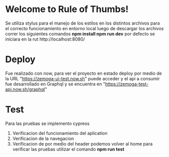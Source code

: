 # Welcome to Rule of Thumbs!
Se utiliza stylus para el manejo de los estilos en los distintos archivos para el correcto funcionamiento en entorno local luego de descargar los archivos correr los siguientes comandos **npm install npm run dev** por defecto se iniciara en la rut http://localhost:8080/
# Deploy
Fue realizado con now, para ver el proyecto en estado deploy por medio de la URL "https://zemoga-ui-test.now.sh" puede acceder
y el api a consumir fue desarrollado en Graphql y se encuentra en "https://zemoga-test-api.now.sh/graphql"
# Test
Para las pruebas se implemento cypress 
1. Verificacion del funcionamiento del aplication
2. Verificacion de la navegacion
3. Verificacion de por medio del header podemos volver al home
para verificar las pruebas utilizar el comando
**npm run test**
